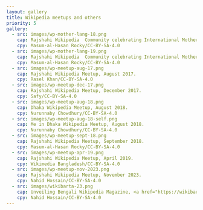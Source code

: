 ```yaml
---
layout: gallery
title: Wikipedia meetups and others
priority: 5
gallery:
  - src: images/wp-mother-lang-18.png
    cap: Rajshahi Wikipedia  Community celebrating International Mother Language Day in 2018.
    cpy: Masum-al-Hasan Rocky/CC-BY-SA-4.0
  - src: images/wp-mother-lang-19.png
    cap: Rajshahi Wikipedia  Community celebrating International Mother Language Day in 2019.
    cpy: Masum-al-Hasan Rocky/CC-BY-SA-4.0
  - src: images/wp-meetup-aug-17.png
    cap: Rajshahi Wikipedia Meetup, August 2017.
    cpy: Rasel Khan/CC-BY-SA-4.0
  - src: images/wp-meetup-dec-17.png
    cap: Rajshahi Wikipedia Meetup, December 2017.
    cpy: Safy/CC-BY-SA-4.0
  - src: images/wp-meetup-aug-18.png
    cap: Dhaka Wikipedia Meetup, August 2018.
    cpy: Nurunnaby Chowdhury/CC-BY-SA-4.0
  - src: images/wp-meetup-aug-18-self.png
    cap: Me in Dhaka Wikipedia Meetup, August 2018.
    cpy: Nurunnaby Chowdhury/CC-BY-SA-4.0
  - src: images/wp-meetup-sept-18.png
    cap: Rajshahi Wikipedia Meetup, September 2018.
    cpy: Masum-al-Hasan Rocky/CC-BY-SA-4.0
  - src: images/wp-meetup-apr-19.png
    cap: Rajshahi Wikipedia Meetup, April 2019.
    cpy: Wikimedia Bangladesh/CC-BY-SA-4.0
  - src: images/wp-meetup-nov-2023.png
    cap: Rajshahi Wikipedia Meetup, November 2023.
    cpy: Nahid Hossain/CC-BY-SA-4.0
  - src: images/wikibarta-23.png
    cap: Unveiling Bengali Wikipedia Magazine, <a href="https://wikibarta.wikimedia.org.bd/">WikiBarta</a> (উইকিবার্তা), in Rajshahi (2023).
    cpy: Nahid Hossain/CC-BY-SA-4.0
---
```

